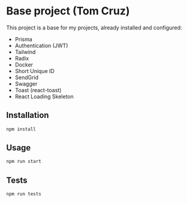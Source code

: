 # Base project (Tom Cruz)

This project is a base for my projects, already installed and configured:

- Prisma
- Authentication (JWT)
- Tailwind
- Radix
- Docker
- Short Unique ID
- SendGrid
- Swagger
- Toast (react-toast)
- React Loading Skeleton

## Installation

```sh
npm install
```

## Usage

```sh
npm run start
```

## Tests

```sh
npm run tests
```
